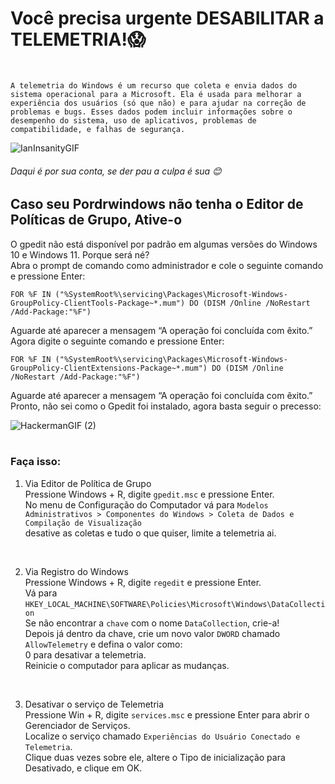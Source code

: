 # Você precisa urgente DESABILITAR a TELEMETRIA!😱
<br>

`
A telemetria do Windows é um recurso que coleta e envia dados do sistema operacional para a Microsoft.
Ela é usada para melhorar a experiência dos usuários (só que não) e para ajudar na correção de problemas e bugs.
Esses dados podem incluir informações sobre o desempenho do sistema, uso de aplicativos, problemas de compatibilidade, e falhas de segurança.
`
<br>

![IanInsanityGIF](https://github.com/user-attachments/assets/7dadea2a-65ed-4f95-8ed3-691523cb4bf0)
###### Daqui é por sua conta, se der pau a culpa é sua 😊

## Caso seu Pordrwindows não tenha o Editor de Políticas de Grupo, Ative-o 

O gpedit não está disponível por padrão em algumas versões do Windows 10 e Windows 11. Porque será né?<br/>
Abra o prompt de comando como administrador e cole o seguinte comando e pressione Enter:
```
FOR %F IN ("%SystemRoot%\servicing\Packages\Microsoft-Windows-GroupPolicy-ClientTools-Package~*.mum") DO (DISM /Online /NoRestart /Add-Package:"%F")
```
   
Aguarde até aparecer a mensagem “A operação foi concluída com êxito.” <br/>
Agora digite o seguinte comando e pressione Enter:
```
FOR %F IN ("%SystemRoot%\servicing\Packages\Microsoft-Windows-GroupPolicy-ClientExtensions-Package~*.mum") DO (DISM /Online /NoRestart /Add-Package:"%F")
```

Aguarde até aparecer a mensagem “A operação foi concluída com êxito.” <br/>
Pronto, não sei como o Gpedit foi instalado, agora basta seguir o precesso:

![HackermanGIF (2)](https://github.com/user-attachments/assets/d2916355-7459-4b39-85e1-85291710124b)
<br>
<br>


### Faça isso:


1. Via Editor de Política de Grupo<br/>
      Pressione Windows + R, digite `gpedit.msc` e pressione Enter.<br/>
      No menu de Configuração do Computador vá para `Modelos Administrativos > Componentes do Windows > Coleta de Dados e Compilação de Visualização`<br/>
      desative as coletas e tudo o que quiser, limite a telemetria ai. <br/>
<br>

2. Via Registro do Windows<br/>
      Pressione Windows + R, digite `regedit` e pressione Enter.<br/>
      Vá para `HKEY_LOCAL_MACHINE\SOFTWARE\Policies\Microsoft\Windows\DataCollection`<br/>
      Se não encontrar a `chave` com o nome `DataCollection`, crie-a!<br/>
      Depois já dentro da chave, crie um novo valor `DWORD` chamado `AllowTelemetry`  e defina o valor como:<br/>
      0 para desativar a telemetria.<br/>
      Reinicie o computador para aplicar as mudanças.
<br>

3. Desativar o serviço de Telemetria<br/>
      Pressione Win + R, digite `services.msc` e pressione Enter para abrir o Gerenciador de Serviços.<br/>
      Localize o serviço chamado `Experiências do Usuário Conectado e Telemetria`.<br/>
      Clique duas vezes sobre ele, altere o Tipo de inicialização para Desativado, e clique em OK.<br/>
<br>


